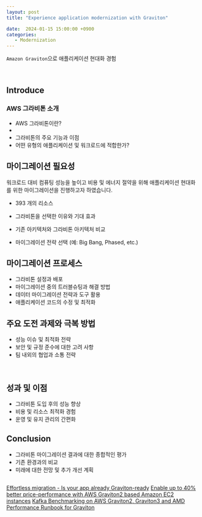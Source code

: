 ```yaml
---
layout: post
title: "Experience application modernization with Graviton"

date:  2024-01-15 15:00:00 +0900
categories:
   - Modernization
---
```


`Amazon Graviton`으로 애플리케이션 현대화 경험 


<br> 

## Introduce

### AWS 그라비톤 소개

- AWS 그라비톤이란?
- 
- 그라비톤의 주요 기능과 이점
- 어떤 유형의 애플리케이션 및 워크로드에 적합한가?


## 마이그레이션 필요성
워크로드 대비 컴퓨팅 성능을 높이고 비용 및 에너지 절약을 위해 애플리케이션 현대화를 위한 마이그레이션을 진행하고자 하였습니다. 


- 393 개의 리소스 

- 그라비톤을 선택한 이유와 기대 효과
- 기존 아키텍처와 그라비톤 아키텍처 비교
- 마이그레이션 전략 선택 (예: Big Bang, Phased, etc.)


## 마이그레이션 프로세스

- 그라비톤 설정과 배포
- 마이그레이션 중의 트러블슈팅과 해결 방법
- 데이터 마이그레이션 전략과 도구 활용
- 애플리케이션 코드의 수정 및 최적화


## 주요 도전 과제와 극복 방법
- 성능 이슈 및 최적화 전략
- 보안 및 규정 준수에 대한 고려 사항
- 팀 내외의 협업과 소통 전략

<br> 


## 성과 및 이점
- 그라비톤 도입 후의 성능 향상
- 비용 및 리소스 최적화 경험
- 운영 및 유지 관리의 간편화

## Conclusion
- 그라비톤 마이그레이션 결과에 대한 종합적인 평가
- 기존 환경과의 비교
- 미래에 대한 전망 및 추가 개선 계획


## 

[Effortless migration - Is your app already Graviton-ready](https://www.youtube.com/watch?v=aa_FjqYCJpY)
[Enable up to 40% better price-performance with AWS Graviton2 based Amazon EC2 instances](https://pages.awscloud.com/rs/112-TZM-766/images/2020_0501-CMP_Slide-Deck.pdf)
[Kafka Benchmarking on AWS Graviton2, Graviton3 and AMD](https://thenewstack.io/kafka-benchmarking-on-aws-graviton2-graviton3-and-amd/)
[Performance Runbook for Graviton](https://github.com/aws/aws-graviton-getting-started/tree/main/perfrunbook/utilities)
